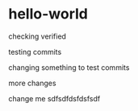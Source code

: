 # hello-world
checking verified 

testing commits

changing something to test commits

more changes

change me sdfsdfdsfdsfsdf